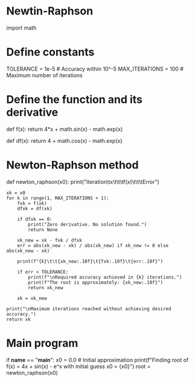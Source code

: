 # Newtin-Raphson
import math

# Define constants
TOLERANCE = 1e-5       # Accuracy within 10^-5
MAX_ITERATIONS = 100    # Maximum number of iterations

# Define the function and its derivative
def f(x):
    return 4*x + math.sin(x) - math.exp(x)

def df(x):
    return 4 + math.cos(x) - math.exp(x)

# Newton-Raphson method
def newton_raphson(x0):
    print("Iteration\tx\t\t\tf(x)\t\t\tError")
    
    xk = x0
    for k in range(1, MAX_ITERATIONS + 1):
        fxk = f(xk)
        dfxk = df(xk)
        
        if dfxk == 0:
            print("Zero derivative. No solution found.")
            return None
        
        xk_new = xk - fxk / dfxk
        err = abs(xk_new - xk) / abs(xk_new) if xk_new != 0 else abs(xk_new - xk)
        
        print(f"{k}\t\t{xk_new:.10f}\t{fxk:.10f}\t{err:.10f}")
        
        if err < TOLERANCE:
            print(f"\nRequired accuracy achieved in {k} iterations.")
            print(f"The root is approximately: {xk_new:.10f}")
            return xk_new
        
        xk = xk_new
    
    print("\nMaximum iterations reached without achieving desired accuracy.")
    return xk

# Main program
if __name__ == "__main__":
    x0 = 0.0  # Initial approximation
    print(f"Finding root of f(x) = 4x + sin(x) - e^x with initial guess x0 = {x0}")
    root = newton_raphson(x0)
